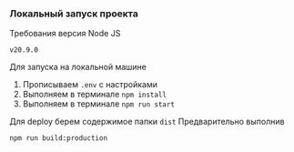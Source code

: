 ### Локальный запуск проекта

Требования версия Node JS

```v20.9.0```

Для запуска на локальной машине

1. Прописываем ```.env``` с настройками
2. Выполняем в терминале ```npm install``` 
3. Выполняем в терминале ```npm run start```



Для deploy берем содержимое папки ```dist```
Предварительно выполнив

```npm run build:production```
